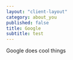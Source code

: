 ```yaml
---
layout: "client-layout"
category: about_you
published: false
title: Google
subtitle: test
---
```


Google does cool things

